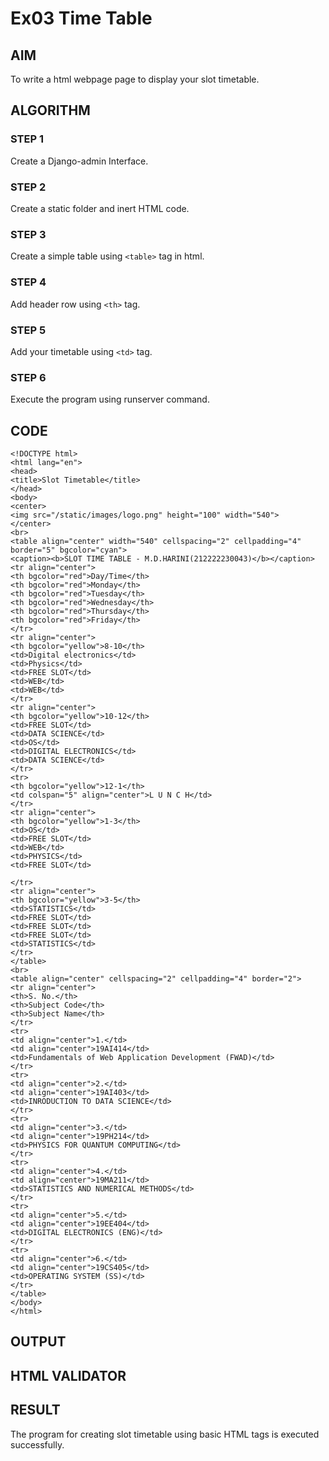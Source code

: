 # Ex03 Time Table

## AIM
To write a html webpage page to display your slot timetable.

## ALGORITHM
### STEP 1
Create a Django-admin Interface.

### STEP 2
Create a static folder and inert HTML code.

### STEP 3
Create a simple table using ```<table>``` tag in html.

### STEP 4
Add header row using ```<th>``` tag.

### STEP 5
Add your timetable using ```<td>``` tag.

### STEP 6
Execute the program using runserver command.

## CODE
```
<!DOCTYPE html>
<html lang="en">
<head>
<title>Slot Timetable</title>
</head>
<body>
<center>
<img src="/static/images/logo.png" height="100" width="540">
</center>
<br>
<table align="center" width="540" cellspacing="2" cellpadding="4" border="5" bgcolor="cyan">
<caption><b>SLOT TIME TABLE - M.D.HARINI(212222230043)</b></caption>
<tr align="center">
<th bgcolor="red">Day/Time</th>
<th bgcolor="red">Monday</th>
<th bgcolor="red">Tuesday</th>
<th bgcolor="red">Wednesday</th>
<th bgcolor="red">Thursday</th>
<th bgcolor="red">Friday</th>
</tr>
<tr align="center">
<th bgcolor="yellow">8-10</th>
<td>Digital electronics</td>
<td>Physics</td>
<td>FREE SLOT</td>
<td>WEB</td>
<td>WEB</td>
</tr>
<tr align="center">
<th bgcolor="yellow">10-12</th>
<td>FREE SLOT</td>
<td>DATA SCIENCE</td>
<td>OS</td>
<td>DIGITAL ELECTRONICS</td>
<td>DATA SCIENCE</td>
</tr>
<tr>
<th bgcolor="yellow">12-1</th>
<td colspan="5" align="center">L U N C H</td>
</tr>
<tr align="center">
<th bgcolor="yellow">1-3</th>
<td>OS</td>
<td>FREE SLOT</td>
<td>WEB</td>
<td>PHYSICS</td>
<td>FREE SLOT</td>

</tr>
<tr align="center">
<th bgcolor="yellow">3-5</th>
<td>STATISTICS</td>
<td>FREE SLOT</td>
<td>FREE SLOT</td>
<td>FREE SLOT</td>
<td>STATISTICS</td>
</tr>
</table>
<br>
<table align="center" cellspacing="2" cellpadding="4" border="2">
<tr align="center">
<th>S. No.</th>
<th>Subject Code</th>
<th>Subject Name</th>
</tr>
<tr>
<td align="center">1.</td>
<td align="center">19AI414</td>
<td>Fundamentals of Web Application Development (FWAD)</td>
</tr>
<tr>
<td align="center">2.</td>
<td align="center">19AI403</td>
<td>INRODUCTION TO DATA SCIENCE</td>
</tr>
<tr>
<td align="center">3.</td>
<td align="center">19PH214</td>
<td>PHYSICS FOR QUANTUM COMPUTING</td>
</tr>
<tr>
<td align="center">4.</td>
<td align="center">19MA211</td>
<td>STATISTICS AND NUMERICAL METHODS</td>
</tr>
<tr>
<td align="center">5.</td>
<td align="center">19EE404</td>
<td>DIGITAL ELECTRONICS (ENG)</td>
</tr>
<tr>
<td align="center">6.</td>
<td align="center">19CS405</td>
<td>OPERATING SYSTEM (SS)</td>
</tr>
</table>
</body>
</html>
```
## OUTPUT


## HTML VALIDATOR


## RESULT
The program for creating slot timetable using basic HTML tags is executed successfully.
